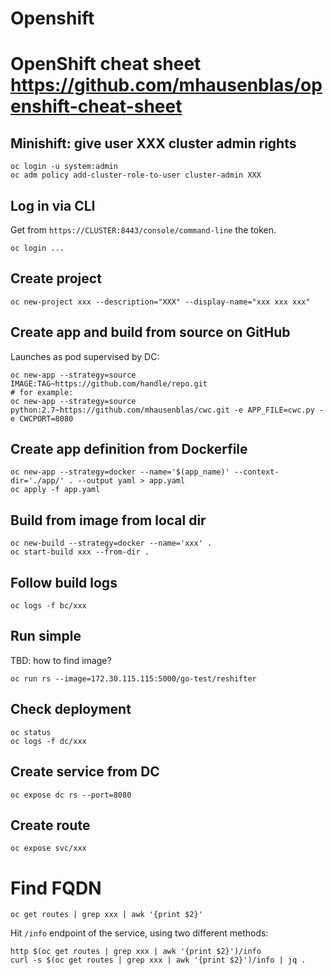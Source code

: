 # Openshift

# OpenShift cheat sheet https://github.com/mhausenblas/openshift-cheat-sheet
## Minishift: give user XXX cluster admin rights
```
oc login -u system:admin
oc adm policy add-cluster-role-to-user cluster-admin XXX
```
## Log in via CLI
Get from `https://CLUSTER:8443/console/command-line` the token.
```
oc login ...
```
## Create project
```
oc new-project xxx --description="XXX" --display-name="xxx xxx xxx"
```
## Create app and build from source on GitHub

Launches as pod supervised by DC:

```
oc new-app --strategy=source IMAGE:TAG~https://github.com/handle/repo.git
# for example:
oc new-app --strategy=source python:2.7~https://github.com/mhausenblas/cwc.git -e APP_FILE=cwc.py -e CWCPORT=8080
```
## Create app definition from Dockerfile
```
oc new-app --strategy=docker --name='$(app_name)' --context-dir='./app/' . --output yaml > app.yaml
oc apply -f app.yaml
```
## Build from image from local dir
```
oc new-build --strategy=docker --name='xxx' .
oc start-build xxx --from-dir .
```
## Follow build logs
```
oc logs -f bc/xxx
```
## Run simple
TBD: how to find image?
```
oc run rs --image=172.30.115.115:5000/go-test/reshifter
```
## Check deployment
```
oc status
oc logs -f dc/xxx
```
## Create service from DC
```
oc expose dc rs --port=8080
```
## Create route
```
oc expose svc/xxx
```
# Find FQDN
```
oc get routes | grep xxx | awk '{print $2}'
```
Hit `/info` endpoint of the service, using two different methods:
```
http $(oc get routes | grep xxx | awk '{print $2}')/info
curl -s $(oc get routes | grep xxx | awk '{print $2}')/info | jq .
```
